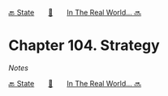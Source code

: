 [🔙 State][previous-chapter]&nbsp;&nbsp;&nbsp;&nbsp;&nbsp;&nbsp;&nbsp;[🏡][readme]&nbsp;&nbsp;&nbsp;&nbsp;&nbsp;&nbsp;&nbsp;[In The Real World... 🔜][upcoming-chapter]

# Chapter 104. Strategy

_Notes_

[🔙 State][previous-chapter]&nbsp;&nbsp;&nbsp;&nbsp;&nbsp;&nbsp;&nbsp;[🏡][readme]&nbsp;&nbsp;&nbsp;&nbsp;&nbsp;&nbsp;&nbsp;[In The Real World... 🔜][upcoming-chapter]

[readme]: README.md
[previous-chapter]: ch103-state.md
[upcoming-chapter]: ch105-in-the-real-world....md